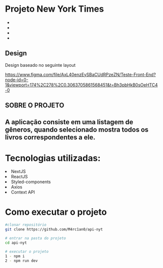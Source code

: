 # Projeto New York Times
-
-
-
-
<h2>Design </h2>

Design baseado no seguinte layout

https://www.figma.com/file/AxL40enzEySBaCUdRPzeZN/Teste-Front-End?node-id=0-1&viewport=174%2C278%2C0.3063705861568451&t=Bh3pbHkB0sOeHTC4-0

<h2>SOBRE O PROJETO<h2/>

A aplicação consiste em uma listagem de gêneros, quando selecionado mostra todos os livros correspondentes a ele.

# Tecnologias utilizadas:

<li>NextJS</li>
<li>ReactJS</li>
<li>Styled-components</li>
<li>Axios</li>
<li>Context API</li>

# Como executar o projeto

```bash
#clonar repositório 
git clone https://github.com/M4rc1an0/api-nyt

# entrar na pasta do projeto
cd api-nyt

# executar o projeto
1 - npm i
2 - npm run dev
```
